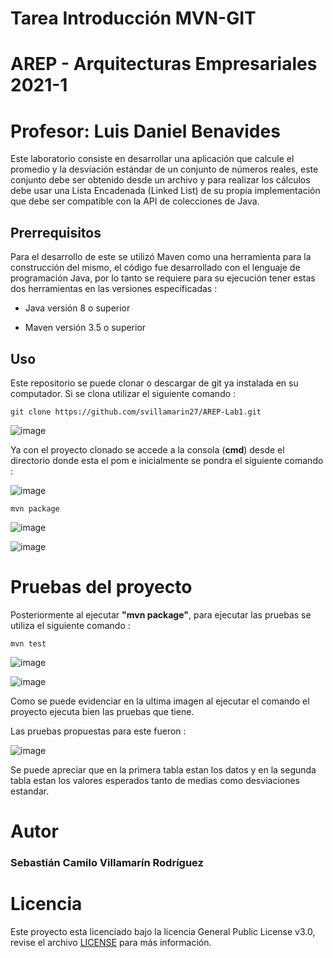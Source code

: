 # Tarea Introducción MVN-GIT
# AREP - Arquitecturas Empresariales 2021-1
# Profesor: Luis Daniel Benavides

Este laboratorio consiste en desarrollar una aplicación que calcule el promedio y la desviación estándar de un conjunto de números reales, este conjunto debe ser obtenido desde un archivo y para realizar los cálculos debe usar una Lista Encadenada (Linked List) de su propia implementación que debe ser compatible con la API de colecciones de Java.

## Prerrequisitos

Para el desarrollo de este se utilizó Maven como una herramienta para la construcción del mismo, el código fue desarrollado con el lenguaje de programación Java, por lo tanto se requiere para su ejecución tener estas dos herramientas en las versiones especificadas :
- Java versión 8 o superior

- Maven versión 3.5 o superior

## Uso

Este repositorio se puede clonar o descargar de git ya instalada en su computador. Si se clona utilizar el siguiente comando  :

    git clone https://github.com/svillamarin27/AREP-Lab1.git
    
![image](https://user-images.githubusercontent.com/37603257/106345590-5e749780-627f-11eb-8769-6d464ea7a410.png)

Ya con el proyecto clonado se accede a la consola (**cmd**) desde el directorio donde esta el pom e inicialmente se pondra el siguiente comando :

![image](https://user-images.githubusercontent.com/37603257/106345656-d0e57780-627f-11eb-837c-60fa7274c7ca.png)

    mvn package

![image](https://user-images.githubusercontent.com/37603257/106345674-e8bcfb80-627f-11eb-8340-3510b9d92c44.png)

![image](https://user-images.githubusercontent.com/37603257/106345700-16a24000-6280-11eb-8150-8f0eedc54eff.png)

# Pruebas del proyecto

Posteriormente al ejecutar **"mvn package"**, para ejecutar las pruebas se utiliza el siguiente comando :
    
    mvn test
    
![image](https://user-images.githubusercontent.com/37603257/106345770-7b5d9a80-6280-11eb-943b-258adfc5ffd4.png)

![image](https://user-images.githubusercontent.com/37603257/106345780-96300f00-6280-11eb-9d65-8bd7a559e622.png)

Como se puede evidenciar en la ultima imagen al ejecutar el comando el proyecto ejecuta bien las pruebas que tiene.

Las pruebas propuestas para este fueron :

![image](https://user-images.githubusercontent.com/37603257/106345818-e5763f80-6280-11eb-8ff7-099445d9b15f.png)

Se puede apreciar que en la primera tabla estan los datos y en la segunda tabla estan los valores esperados tanto de medias como desviaciones estandar.

# Autor

### Sebastián Camilo Villamarín Rodríguez

# Licencia

Este proyecto esta licenciado bajo la licencia General Public License v3.0, revise el archivo [LICENSE](LICENSE) para más información.
